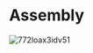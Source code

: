 # Assembly
![772loax3idv51](https://user-images.githubusercontent.com/65707153/116072604-ed415680-a6ac-11eb-9715-c8a3ad69cda7.jpg)
